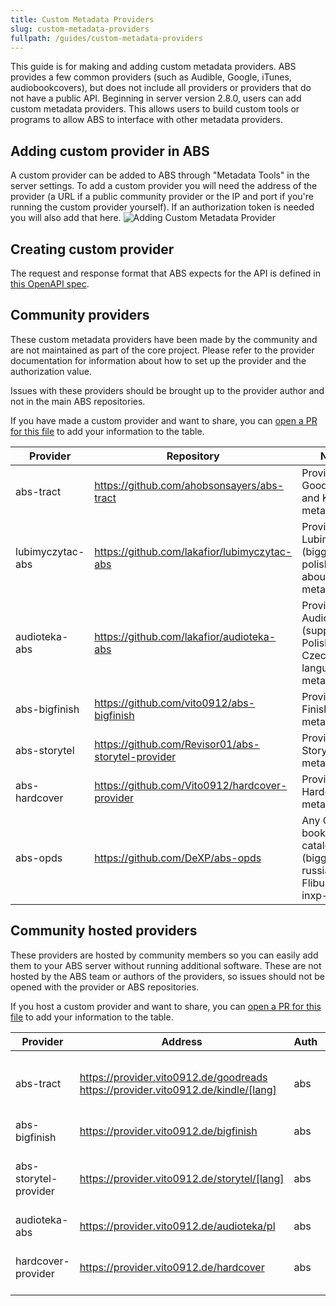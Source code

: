 ```yaml
---
title: Custom Metadata Providers
slug: custom-metadata-providers
fullpath: /guides/custom-metadata-providers
---
```


This guide is for making and adding custom metadata providers.
ABS provides a few common providers (such as Audible, Google, iTunes, audiobookcovers), but does not include all providers or providers that do not have a public API.
Beginning in server version 2.8.0, users can add custom metadata providers.
This allows users to build custom tools or programs to allow ABS to interface with other metadata providers.

## Adding custom provider in ABS

A custom provider can be added to ABS through "Metadata Tools" in the server settings.
To add a custom provider you will need the address of the provider (a URL if a public community provider or the IP and port if you're running the custom provider yourself).
If an authorization token is needed you will also add that here.
![Adding Custom Metadata Provider](/guides/custom_metadata/adding_provider.png)

## Creating custom provider

The request and response format that ABS expects for the API is defined in [this OpenAPI spec](https://github.com/advplyr/audiobookshelf/blob/master/custom-metadata-provider-specification.yaml).

## Community providers

These custom metadata providers have been made by the community and are not maintained as part of the core project.
Please refer to the provider documentation for information about how to set up the provider and the authorization value.

Issues with these providers should be brought up to the provider author and not in the main ABS repositories.

If you have made a custom provider and want to share, you can [open a PR for this file](https://github.com/audiobookshelf/audiobookshelf-web/blob/master/content/guides/13.custom-metadata-providers.md) to add your information to the table.

| Provider         | Repository                                         | Notes                                                            |
|------------------|----------------------------------------------------|------------------------------------------------------------------|
| abs-tract        | https://github.com/ahobsonsayers/abs-tract         | Provides Goodreads and Kindle metadata                           |
| lubimyczytac-abs | https://github.com/lakafior/lubimyczytac-abs       | Provides Lubimyczytac (biggest polish site about books) metadata |
| audioteka-abs    | https://github.com/lakafior/audioteka-abs          | Provides Audioteka (supports Polish and Czech language) metadata |
| abs-bigfinish    | https://github.com/vito0912/abs-bigfinish          | Provides Big Finish metadata                                     |
| abs-storytel     | https://github.com/Revisor01/abs-storytel-provider | Provides Storytel metadata                                       |
| abs-hardcover    | https://github.com/Vito0912/hardcover-provider     | Provides Hardcover metadata                                      |
| abs-opds         | https://github.com/DeXP/abs-opds                   | Any OPDS books catalog (biggest russian: Flibusta, inxp-web)     |

## Community hosted providers

These providers are hosted by community members so you can easily add them to your ABS server without running additional software.
These are not hosted by the ABS team or authors of the providers, so issues should not be opened with the provider or ABS repositories.

If you host a custom provider and want to share, you can [open a PR for this file](https://github.com/audiobookshelf/audiobookshelf-web/blob/master/content/guides/13.custom-metadata-providers.md) to add your information to the table.

| Provider              | Address                                                                              | Auth | Contact                                                                       | Notes                                                                                                                                                                                    |
|-----------------------|--------------------------------------------------------------------------------------|------|-------------------------------------------------------------------------------|------------------------------------------------------------------------------------------------------------------------------------------------------------------------------------------|
| abs-tract             | https://provider.vito0912.de/goodreads<br>https://provider.vito0912.de/kindle/[lang] | abs  | fito0912@duck.com                                                             | See [Supported languages](https://github.com/ahobsonsayers/abs-tract?tab=readme-ov-file#kindle-2). Used [Repository](https://github.com/ahobsonsayers/abs-tract)                         |
| abs-bigfinish         | https://provider.vito0912.de/bigfinish                                               | abs  | [Repository Issues](https://github.com/vito0912/abs-bigfinish/issues)         | Used [Repository](https://github.com/Vito0912/abs-bigfinish)                                                                                                                             |
| abs-storytel-provider | https://provider.vito0912.de/storytel/[lang]                                         | abs  | [Repository Issues](https://github.com/Vito0912/abs-storytel-provider/issues) | See [Supported languages](https://github.com/Vito0912/abs-storytel-provider/?tab=readme-ov-file#supported-regions). Used [Repository](https://github.com/Vito0912/abs-storytel-provider) |
| audioteka-abs         | https://provider.vito0912.de/audioteka/pl                                            | abs  | fito0912@duck.com                                                             | Used [Repository](https://github.com/lakafior/audioteka-abs)                                                                                                                             |
| hardcover-provider    | https://provider.vito0912.de/hardcover                                               | abs  | [Repository Issues](https://github.com/Vito0912/hardcover-provider/issues)    | Used [Repository](https://github.com/Vito0912/hardcover-provider). See [URL Options](https://github.com/Vito0912/hardcover-provider?tab=readme-ov-file#url-options)                      |
